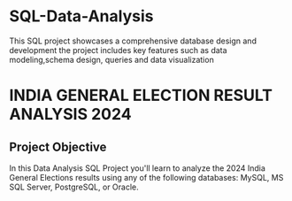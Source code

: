 # SQL-Data-Analysis
This SQL project showcases a comprehensive database design and development the project includes key features such as data modeling,schema design, queries and data visualization
# INDIA GENERAL ELECTION RESULT ANALYSIS 2024
## Project Objective
In this Data Analysis SQL Project you'll learn to analyze the 2024 India General Elections results using any of the following databases: MySQL, MS SQL Server, PostgreSQL, or Oracle.
